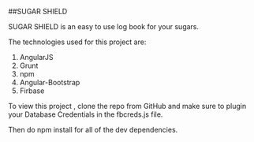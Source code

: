 ##SUGAR SHIELD

SUGAR SHIELD is an easy to use log book for your sugars. 

The technologies used for this project are:

1. AngularJS
2. Grunt
3. npm
4. Angular-Bootstrap
6. Firbase

To view this project , clone the repo from GitHub and make sure to plugin  your Database Credentials in the fbcreds.js file.

Then do npm install for all of the dev dependencies.

